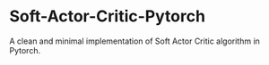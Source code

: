 # Soft-Actor-Critic-Pytorch
A clean and minimal implementation of Soft Actor Critic algorithm in Pytorch. 
